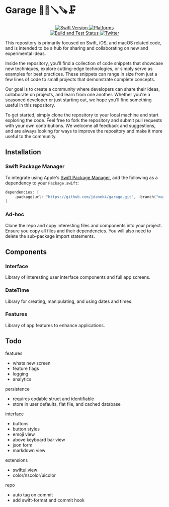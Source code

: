 # Garage 🔨🔧🪛🪚🗜

<p align="center">
   <a href="https://swiftpackageindex.com/jdanek4/garage">
    <img src="https://img.shields.io/endpoint?url=https%3A%2F%2Fswiftpackageindex.com%2Fapi%2Fpackages%2Fjdanek4%2Fgarage%2Fbadge%3Ftype%3Dswift-versions" alt="Swift Version">
   </a>
   <a href="https://swiftpackageindex.com/jdanek4/garage">
    <img src="https://img.shields.io/endpoint?url=https%3A%2F%2Fswiftpackageindex.com%2Fapi%2Fpackages%2Fjdanek4%2Fgarage%2Fbadge%3Ftype%3Dplatforms" alt="Platforms">
   </a>
   <br/>
   <a href="https://github.com/jdanek4/garage/actions/workflows/build_and_test.yml">
       <img src="https://github.com/jdanek4/garage/actions/workflows/build_and_test.yml/badge.svg" alt="Build and Test Status">
   </a>
   <a href="https://twitter.com/jonathandanek/">
      <img src="https://img.shields.io/badge/Twitter-@JonathanDanek-blue.svg?style=flat" alt="Twitter">
   </a>
</p>

This repository is primarily focused on Swift, iOS, and macOS related code, and is intended to be a hub for sharing and collaborating on new and experimental ideas.

Inside the repository, you'll find a collection of code snippets that showcase new techniques, explore cutting-edge technologies, or simply serve as examples for best practices. These snippets can range in size from just a few lines of code to small projects that demonstrate complete concepts.

Our goal is to create a community where developers can share their ideas, collaborate on projects, and learn from one another. Whether you're a seasoned developer or just starting out, we hope you'll find something useful in this repository.

To get started, simply clone the repository to your local machine and start exploring the code. Feel free to fork the repository and submit pull requests with your own contributions. We welcome all feedback and suggestions, and are always looking for ways to improve the repository and make it more useful to the community.

## Installation

### Swift Package Manager

To integrate using Apple's [Swift Package Manager](https://swift.org/package-manager/), add the following as a dependency to your `Package.swift`:

```swift
dependencies: [
    .package(url: "https://github.com/jdanek4/garage.git", .branch("main"))
]
```

### Ad-hoc

Clone the repo and copy interesting files and components into your project. Ensure you copy all files and their dependencies. You will also need to delete the sub-package import statements.

## Components

### Interface

Library of interesting user interface components and full app screens.

### DateTime

Library for creating, manipulating, and using dates and times.

### Features

Library of app features to enhance applications.

## Todo

features
- whats new screen
- feature flags
- logging
- analytics

persistence
- requires codable struct and identifiable
- store in user defaults, flat file, and cached database

interface
- buttons
- button styles
- emoji view
- above keyboard bar view
- json form
- markdown view

extensions
- swiftui.view
- color/nscolor/uicolor

repo
- auto tag on commit
- add swift-format and commit hook
